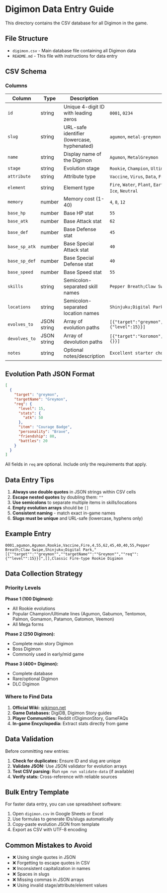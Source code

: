 # Digimon Data Entry Guide

This directory contains the CSV database for all Digimon in the game.

## File Structure

- `digimon.csv` - Main database file containing all Digimon data
- `README.md` - This file with instructions for data entry

## CSV Schema

### Columns

| Column | Type | Description | Example |
|--------|------|-------------|---------|
| `id` | string | Unique 4-digit ID with leading zeros | `0001`, `0234` |
| `slug` | string | URL-safe identifier (lowercase, hyphenated) | `agumon`, `metal-greymon` |
| `name` | string | Display name of the Digimon | `Agumon`, `MetalGreymon` |
| `stage` | string | Evolution stage | `Rookie`, `Champion`, `Ultimate`, `Mega`, `Ultra` |
| `attribute` | string | Attribute type | `Vaccine`, `Virus`, `Data`, `Free` |
| `element` | string | Element type | `Fire`, `Water`, `Plant`, `Earth`, `Wind`, `Light`, `Dark`, `Electric`, `Ice`, `Neutral` |
| `memory` | number | Memory cost (1-40) | `4`, `8`, `12` |
| `base_hp` | number | Base HP stat | `55` |
| `base_atk` | number | Base Attack stat | `62` |
| `base_def` | number | Base Defense stat | `45` |
| `base_sp_atk` | number | Base Special Attack stat | `40` |
| `base_sp_def` | number | Base Special Defense stat | `40` |
| `base_speed` | number | Base Speed stat | `55` |
| `skills` | string | Semicolon-separated skill names | `Pepper Breath;Claw Swipe` |
| `locations` | string | Semicolon-separated location names | `Shinjuku;Digital Park` |
| `evolves_to` | JSON string | Array of evolution paths | `[{"target":"greymon","targetName":"Greymon","req":{"level":15}}]` |
| `devolves_to` | JSON string | Array of devolution paths | `[{"target":"koromon","targetName":"Koromon","req":{}}]` |
| `notes` | string | Optional notes/description | `Excellent starter choice` |

## Evolution Path JSON Format

```json
[
  {
    "target": "greymon",
    "targetName": "Greymon",
    "req": {
      "level": 15,
      "stats": {
        "atk": 50
      },
      "item": "Courage Badge",
      "personality": "Brave",
      "friendship": 80,
      "battles": 20
    }
  }
]
```

All fields in `req` are optional. Include only the requirements that apply.

## Data Entry Tips

1. **Always use double quotes** in JSON strings within CSV cells
2. **Escape nested quotes** by doubling them: `""`
3. **Use semicolons** to separate multiple items in skills/locations
4. **Empty evolution arrays** should be `[]`
5. **Consistent naming** - match exact in-game names
6. **Slugs must be unique** and URL-safe (lowercase, hyphens only)

## Example Entry

```csv
0001,agumon,Agumon,Rookie,Vaccine,Fire,4,55,62,45,40,40,55,Pepper Breath;Claw Swipe,Shinjuku;Digital Park,"[{""target"":""greymon"",""targetName"":""Greymon"",""req"":{""level"":15}}]",[],Classic Fire-type Rookie Digimon
```

## Data Collection Strategy

### Priority Levels

**Phase 1 (100 Digimon):**
- All Rookie evolutions
- Popular Champion/Ultimate lines (Agumon, Gabumon, Tentomon, Palmon, Gomamon, Patamon, Gatomon, Veemon)
- All Mega forms

**Phase 2 (250 Digimon):**
- Complete main story Digimon
- Boss Digimon
- Commonly used in early/mid game

**Phase 3 (400+ Digimon):**
- Complete database
- Rare/optional Digimon
- DLC Digimon

### Where to Find Data

1. **Official Wiki:** [wikimon.net](https://wikimon.net)
2. **Game Databases:** DigiDB, Digimon Story guides
3. **Player Communities:** Reddit r/DigimonStory, GameFAQs
4. **In-game Encyclopedia:** Extract stats directly from game

## Data Validation

Before committing new entries:

1. **Check for duplicates:** Ensure ID and slug are unique
2. **Validate JSON:** Use JSON validator for evolution arrays
3. **Test CSV parsing:** Run `npm run validate-data` (if available)
4. **Verify stats:** Cross-reference with reliable sources

## Bulk Entry Template

For faster data entry, you can use spreadsheet software:

1. Open `digimon.csv` in Google Sheets or Excel
2. Use formulas to generate IDs/slugs automatically
3. Copy-paste evolution JSON from template
4. Export as CSV with UTF-8 encoding

## Common Mistakes to Avoid

- ❌ Using single quotes in JSON
- ❌ Forgetting to escape quotes in CSV
- ❌ Inconsistent capitalization in names
- ❌ Spaces in slugs
- ❌ Missing commas in JSON arrays
- ❌ Using invalid stage/attribute/element values
